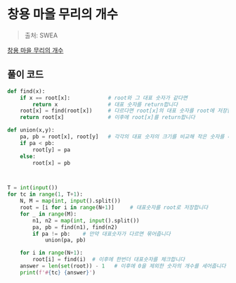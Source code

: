 # 창용 마을 무리의 개수

> 출처: SWEA

[창용 마을 무리의 개수](https://swexpertacademy.com/main/code/problem/problemDetail.do?contestProbId=AWngfZVa9XwDFAQU&categoryId=AWngfZVa9XwDFAQU&categoryType=CODE&problemTitle=%EB%A7%88%EC%9D%84&orderBy=FIRST_REG_DATETIME&selectCodeLang=ALL&select-1=&pageSize=10&pageIndex=1)

## 풀이 코드

```python
def find(x):
    if x == root[x]:            # root와 그 대표 숫자가 같다면
        return x                # 대표 숫자를 return합니다
    root[x] = find(root[x])     # 다르다면 root[x]의 대표 숫자를 root에 저장합니다
    return root[x]              # 이후에 root[x]를 return합니다

def union(x,y):
    pa, pb = root[x], root[y]   # 각각의 대표 숫자의 크기를 비교해 작은 숫자를 대표숫자로 저장합니다
    if pa < pb:
        root[y] = pa
    else:
        root[x] = pb



T = int(input())
for tc in range(1, T+1):
    N, M = map(int, input().split())
    root = [i for i in range(N+1)]     # 대표숫자를 root로 저장합니다
    for _ in range(M):
        n1, n2 = map(int, input().split())
        pa, pb = find(n1), find(n2)
        if pa != pb:    # 만약 대표숫자가 다르면 묶어줍니다
            union(pa, pb)

    for i in range(N+1):
        root[i] = find(i)  # 이후에 한번더 대표숫자를 체크합니다
    answer = len(set(root)) - 1   # 이후에 0을 제외한 숫자의 개수를 세어줍니다
    print(f'#{tc} {answer}')
```


